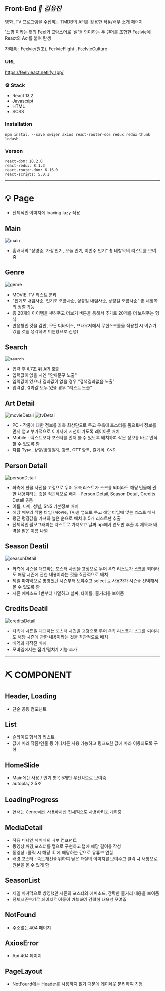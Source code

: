 ## Front-End *👩 김유진*

영화 ,TV 프로그램을 수집하는 TMDB의 API를 활용한 작품/배우 소개 페이지

'느낌'이라는 뜻의 Feel와 프랑스어로 '삶'을 의미하는 두 단어를 조합한 Feelvie에 React의 Act를 붙여 탄생

자매품 : Feelvie(원조), FeelvieFlight , FeelvieCulture

### URL
https://feelvieact.netlify.app/

### ⚙️ Stack
- React 18.2
- Javascript
- HTML
- SCSS

### Installation
```
npm install --save swiper axios react-router-dom redux redux-thunk lodash
```
### Verson
```
react-dom: 18.2.0
react-redux: 8.1.3
react-router-dom: 6.16.0
react-scripts: 5.0.1
```
----

# 💡 Page
- 전체적인 이미지에 loading lazy 적용

## Main
![main](https://github.com/nujinging/FeelvieAct/assets/78008757/af722543-9160-49b0-9ffa-994ad260e89d)

- 홈배너와 "상영중, 가장 인기, 오늘 인기, 이번주 인기" 총 네항목의 리스트를 보여줌

## Genre
![genre](https://github.com/nujinging/FeelvieAct/assets/78008757/770b6b47-a75c-4814-83ef-7b2ac0656c97)
- MOVIE, TV 리스트 분리
- "인기도 내림차순, 인기도 오름차순, 상영일 내림차순, 상영일 오름차순" 총 네항목의 정렬 기능
- 총 20개의 아이템을 뿌려주고 더보기 버튼을 통해서 추가로 20개를 더 보여주는 형식
- 반응형인 것을 감안, 모든 디바이스, 브라우저에서 무한스크롤을 적용할 시 이슈가 있을 것을 생각하여 버튼형으로 진행)

## Search
![search](https://github.com/nujinging/FeelvieAct/assets/78008757/b99b9c12-60a7-43af-ae3f-ff10d7449367)
- 입력 후 0.7초 뒤 API 호출
- 입력값이 없을 시엔 "안내문구 노출"
- 입력값이 있으나 결과값이 없을 경우 "검색결과없음 노출"
- 입력값, 결과값 모두 있을 경우 "리스트 노출"

## Art Detail
![movieDetail](https://github.com/nujinging/FeelvieAct/assets/78008757/3c189c93-4091-40b9-8aac-f41d09227bce)
![tvDetail](https://github.com/nujinging/FeelvieAct/assets/78008757/8ac544ae-df79-4f72-a3aa-8994c112cab3)
- PC - 작품에 대한 정보를 좌측 최상단으로 두고 우측에 포스터를 둠으로써
  정보를 먼저 얻고 부가적으로 이미지에 시선이 가도록 레이아웃 배치
- Mobile - 텍스트보다 포스터를 먼저 볼 수 있도록 배치하여 작은 정보를 바로 인식할 수 있도록 함
- 작품 Type, 상영/방영일자, 장르, OTT 항목, 줄거리, SNS

## Person Detail
![personDetail](https://github.com/nujinging/FeelvieAct/assets/78008757/afafac0b-d5a8-4c34-b8ff-172cf9faaa13)
- 좌측에 인물 사진을 고정으로 두어 우측 리스트가 스크롤 되더라도 해당 인물에 관한 내용이라는 것을 직관적으로 배치 - Person Detail, Season Detail, Credits Detail 공통
- 이름, 나이, 성별, SNS 기본정보 배치
- 해당 배우의 작품 타입 (Movie, Tv)을 탭으로 두고 해당 타입에 맞는 리스트 배치
- 평균 평점값을 가져와 높은 순으로 배치 후 5개 리스트만 추출
- 전체적인 필모그래피는 리스트로 가져오고 날짜 api에서 연도만 추출 후 제목과 배역을 맡은 이름 나열

## Season Deatil
![seasonDetail](https://github.com/nujinging/FeelvieAct/assets/78008757/29ba0af9-013d-4a26-89b0-ef10b9982554)
- 좌측에 시즌을 대표하는 포스터 사진을 고정으로 두어 우측 리스트가 스크롤 되더라도 해당 시즌에 관한 내용이라는 것을 직관적으로 배치
- 제일 마지막으로 방영했던 시즌부터 보여주고 select 로 사용자가 시즌을 선택해서 볼 수 있도록 함
- 시즌 에피소드 1번부터 나열하고 날짜, 타이틀, 줄거리를 보여줌

## Credits Deatil
![creditsDetail](https://github.com/nujinging/FeelvieAct/assets/78008757/705d1029-147a-4c4d-842a-6db5c0cde61c)
- 좌측에 시즌을 대표하는 포스터 사진을 고정으로 두어 우측 리스트가 스크롤 되더라도 해당 시즌에 관한 내용이라는 것을 직관적으로 배치
- 배역과 제작진 배치
- 모바일에서는 접기/펼치기 기능 추가


---


# ⛏ COMPONENT
## Header, Loading
- 단순 공통 컴포넌트

## List
- 슬라이드 형식의 리스트
- 값에 따라 작품/인물 등 어디서든 사용 가능하고 링크또한 값에 따라 이동되도록 구현
  
## HomeSlide
- Main에만 사용 / 인기 항목 5개만 우선적으로 보여줌
- autoplay 2.5초
  
## LoadingProgress
- 현재는 Genre에만 사용하지만 전체적으로 사용하려고 계획중
  
## MediaDetail
- 작품 디테일 페이지의 세부 컴포넌트
- 동영상,배경,포스터를 탭으로 구현하고 탭에 해당 길이를 작성
- 동영상 : 클릭 시 해당 ID 에 해당하는 값으로 유튜브 연결
- 배경,포스터 : 속도개선을 위하여 낮은 화질의 이미지를 보여주고 클릭 시 새창으로 원본을 볼 수 있게 함

## SeasonList
- 제일 마지막으로 방영했던 시즌의 포스터와 에피소드, 간략한 줄거리 내용을 보여줌
- 전체시즌보기로 페이지로 이동이 가능하여 간략한 내용만 모여줌

## NotFound
- 주소없는 404 페이지

## AxiosError
- Api 404 페이지

## PageLayout
- NotFound에는 Header를 사용하지 않기 때문에 레이아웃 분리하여 진행

